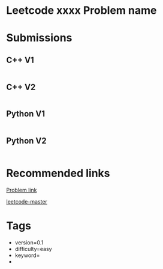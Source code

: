 # Leetcode xxxx Problem name

# Submissions

## C++ V1

```C++
```



## C++ V2

```C++
```



## Python V1

```python
```



## Python V2

```python

```





# Recommended links

[Problem link]()

[leetcode-master]()



# Tags

- version=0.1
- difficulty=easy
- keyword=
- 